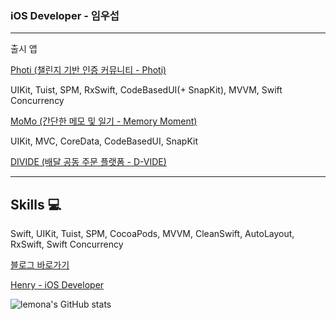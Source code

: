 ### iOS Developer - 임우섭


---
출시 앱

[Photi (챌린지 기반 인증 커뮤니티 - Photi)](https://apps.apple.com/kr/app/%ED%8F%AC%ED%8B%B0/id6747941953)

UIKit, Tuist, SPM, RxSwift, CodeBasedUI(+ SnapKit), MVVM, Swift Concurrency

[MoMo (간단한 메모 및 일기 - Memory Moment)](https://apps.apple.com/kr/app/%EB%AA%A8%EB%AA%A8-memorymoment/id1668532366)

UIKit, MVC, CoreData, CodeBasedUI, SnapKit

[DIVIDE (배달 공동 주문 플랫폼 - D-VIDE)](https://apps.apple.com/kr/app/divide/id6464589963)

---
## Skills 💻
Swift, UIKit, Tuist, SPM, CocoaPods, MVVM, CleanSwift, AutoLayout, RxSwift, Swift Concurrency

[블로그 바로가기](https://blog.naver.com/wcbe9745)

[Henry - iOS Developer](https://lemona-97.notion.site/iOS-Developer-5d5745226a0246a2a0ebb3d2e1e3e6db)

![lemona's GitHub stats](https://github-readme-stats.vercel.app/api?username=lemona-97&show_icons=true&theme=synthwave)


